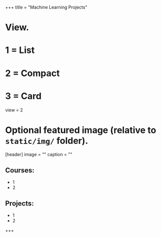 +++
title = "Machine Learning Projects"

# View.
#   1 = List
#   2 = Compact
#   3 = Card
view = 2

# Optional featured image (relative to `static/img/` folder).
[header]
image = ""
caption = ""

## Courses: 
* 1
* 2

## Projects: 
* 1
* 2

+++
